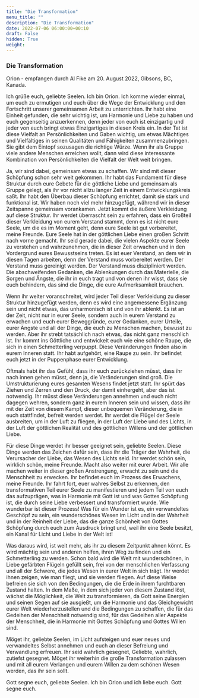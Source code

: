 ```yaml
---
title: "Die Transformation"
menu_title: ""
description: "Die Transformation"
date: 2022-07-06 06:00:00+00:10
draft: False
hidden: True
weight:
---
```

### Die Transformation

Orion - empfangen durch Al Fike am 20. August 2022, Gibsons, BC, Kanada.

Ich grüße euch, geliebte Seelen. Ich bin Orion. Ich komme wieder einmal, um euch zu ermutigen und euch über die Wege der Entwicklung und den Fortschritt unserer gemeinsamen Arbeit zu unterrichten. Ihr habt eine Einheit gefunden, die sehr wichtig ist, um Harmonie und Liebe zu haben und euch gegenseitig anzuerkennen, denn jeder von euch ist einzigartig und jeder von euch bringt etwas Einzigartiges in diesen Kreis ein. In der Tat ist diese Vielfalt an Persönlichkeiten und Gaben wichtig, um etwas Mächtiges und Vielfältiges in seinen Qualitäten und Fähigkeiten zusammenzubringen. Sie gibt dem Eintopf sozusagen die richtige Würze. Wenn ihr als Gruppe viele andere Menschen erreichen wollt, dann wird diese interessante Kombination von Persönlichkeiten die Vielfalt der Welt weit bringen.

Ja, wir sind dabei, gemeinsam etwas zu schaffen. Wir sind mit dieser Schöpfung schon sehr weit gekommen. Ihr habt das Fundament für diese Struktur durch eure Gebete für die göttliche Liebe und gemeinsam als Gruppe gelegt, als ihr vor nicht allzu langer Zeit in einem Entwicklungskreis saßt. Ihr habt den Überbau dieser Schöpfung errichtet, damit sie stark und funktional ist. Wir haben noch viel mehr hinzugefügt, während wir in dieser Zeitspanne gemeinsam vorankamen. Jetzt kommt die äußere Verkleidung auf diese Struktur. Ihr werdet überrascht sein zu erfahren, dass ein Großteil dieser Verkleidung von eurem Verstand stammt, denn es ist nicht eure Seele, um die es im Moment geht, denn eure Seele ist gut vorbereitet, meine Freunde. Eure Seele hat in der göttlichen Liebe einen großen Schritt nach vorne gemacht. Ihr seid gerade dabei, die vielen Aspekte eurer Seele zu verstehen und wahrzunehmen, die in dieser Zeit erwachen und in den Vordergrund eures Bewusstseins treten. Es ist euer Verstand, an dem wir in diesen Tagen arbeiten, denn der Verstand muss vorbereitet werden. Der Verstand muss gereinigt werden. Der Verstand muss diszipliniert werden. Die abschweifenden Gedanken, die Ablenkungen durch das Materielle, die Sorgen und Ängste, die ihr in euch tragt und von denen ihr wisst, dass sie euch behindern, das sind die Dinge, die eure Aufmerksamkeit brauchen. 

Wenn ihr weiter voranschreitet, wird jeder Teil dieser Verkleidung zu dieser Struktur hinzugefügt werden, denn es wird eine angemessene Ergänzung sein und nicht etwas, das unharmonisch ist und von ihr ablenkt. Es ist an der Zeit, nicht nur in eurer Seele, sondern auch in eurem Verstand zu erwachen und euch eurer Beweggründe, eurer Gedanken, eurer Urteile, eurer Ängste und all der Dinge, die euch zu Menschen machen, bewusst zu werden. Aber ihr strebt tatsächlich nach etwas, das nicht ganz menschlich ist. Ihr kommt ins Göttliche und entwickelt euch wie eine schöne Raupe, die sich in einen Schmetterling verpuppt. Diese Veränderungen finden also in eurem Inneren statt. Ihr habt aufgehört, eine Raupe zu sein. Ihr befindet euch jetzt in der Puppenphase eurer Entwicklung.

Oftmals habt ihr das Gefühl, dass ihr euch zurückziehen müsst, dass ihr nach innen gehen müsst, denn ja, die Veränderungen sind groß. Die Umstrukturierung eures gesamten Wesens findet jetzt statt. Ihr spürt das Ziehen und Zerren und den Druck, der damit einhergeht, aber das ist notwendig. Ihr müsst diese Veränderungen annehmen und euch nicht dagegen wehren, sondern ganz in eurem Inneren sein und wissen, dass ihr mit der Zeit von diesem Kampf, dieser unbequemen Veränderung, die in euch stattfindet, befreit werden werdet. Ihr werdet die Flügel der Seele ausbreiten, um in der Luft zu fliegen, in der Luft der Liebe und des Lichts, in der Luft der göttlichen Realität und des göttlichen Willens und der göttlichen Liebe.

Für diese Dinge werdet ihr besser geeignet sein, geliebte Seelen. Diese Dinge werden das Zeichen dafür sein, dass ihr die Träger der Wahrheit, die Verursacher der Liebe, das Wesen des Lichts seid. Ihr werdet schön sein, wirklich schön, meine Freunde. Macht also weiter mit eurer Arbeit. Wir alle machen weiter in dieser großen Anstrengung, erwacht zu sein und die Menschheit zu erwecken. Ihr befindet euch im Prozess des Erwachens, meine Freunde. Ihr fahrt fort, euer wahres Selbst zu erkennen, den transformativen Teil eurer Seele zu manifestieren und jedem Teil von euch das aufzuprägen, was in Harmonie mit Gott ist und was Gottes Schöpfung ist, die durch seine Liebe verbessert und transformiert wurde. Wie wunderbar ist dieser Prozess! Was für ein Wunder ist es, ein verwandeltes Geschöpf zu sein, ein wunderschönes Wesen im Licht und in der Wahrheit und in der Reinheit der Liebe, das die ganze Schönheit von Gottes Schöpfung durch euch zum Ausdruck bringt und, weil ihr eine Seele besitzt, ein Kanal für Licht und Liebe in der Welt ist!

Was daraus wird, ist weit mehr, als ihr zu diesem Zeitpunkt ahnen könnt. Es wird mächtig sein und anderen helfen, ihren Weg zu finden und ein Schmetterling zu werden. Schon bald wird die Welt mit wunderschönen, in Liebe gefärbten Flügeln gefüllt sein, frei von der menschlichen Verfassung und all der Schwere, die jedes Wesen in eurer Welt in sich trägt. Ihr werdet ihnen zeigen, wie man fliegt, und sie werden fliegen. Auf diese Weise befreien sie sich von den Bedingungen, die die Erde in ihrem furchtbaren Zustand halten. In dem Maße, in dem sich jeder von diesem Zustand löst, wächst die Möglichkeit, die Welt zu transformieren, da Gott seine Energien und seinen Segen auf sie ausgießt, um die Harmonie und das Gleichgewicht eurer Welt wiederherzustellen und die Bedingungen zu schaffen, die für das Gedeihen der Menschheit notwendig sind, für das Gedeihen aller Aspekte der Menschheit, die in Harmonie mit Gottes Schöpfung und Gottes Willen sind.

Möget ihr, geliebte Seelen, im Licht aufsteigen und euer neues und verwandeltes Selbst annehmen und euch an dieser Befreiung und Verwandlung erfreuen. Ihr seid wahrlich gesegnet, Geliebte, wahrlich, zutiefst gesegnet. Möget ihr weiterhin die große Transformation zulassen und mit all eurem Verlangen und eurem Willen zu dem schönen Wesen werden, das ihr sein sollt. 

Gott segne euch, geliebte Seelen. Ich bin Orion und ich liebe euch. Gott segne euch.